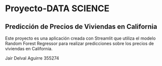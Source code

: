 # Proyecto-DATA SCIENCE

## Predicción de Precios de Viviendas en California
Este proyecto es una aplicación creada con Streamlit que utiliza el modelo Random Forest Regressor para realizar predicciones sobre los precios de viviendas en California.

Jair Delval Aguirre 355274

